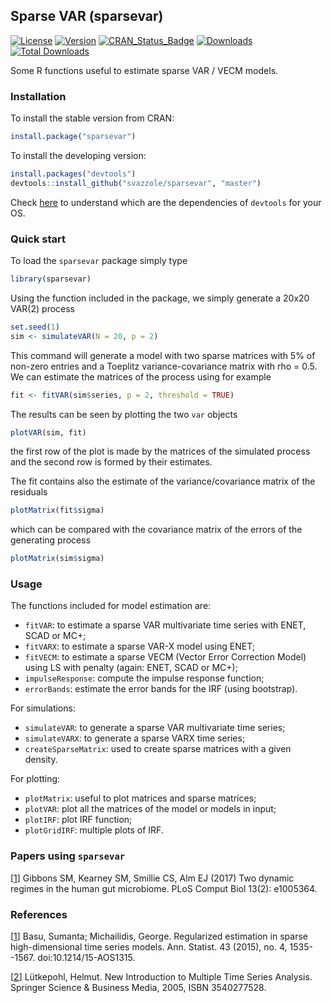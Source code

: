 ## Sparse VAR (sparsevar)
[![License](http://img.shields.io/badge/license-GPL%20%28%3E=%202%29-brightgreen.svg?style=flat-square)](http://www.gnu.org/licenses/gpl-2.0.html)
[![Version](https://img.shields.io/badge/version-0.0.10-oran.svg?style=flat-square)](https://github.com/svazzole/sparsevar)
[![CRAN_Status_Badge](http://www.r-pkg.org/badges/version/sparsevar?style=flat-square)](https://cran.r-project.org/package=sparsevar)
[![Downloads](http://cranlogs.r-pkg.org/badges/sparsevar?style=flat-square)](https://cran.r-project.org/package=sparsevar)
[![Total Downloads](http://cranlogs.r-pkg.org/badges/grand-total/sparsevar?color=brightgreen?style=flat-square)](https://cran.r-project.org/package=sparsevar)

Some R functions useful to estimate sparse VAR / VECM models.

### Installation

To install the stable version from CRAN:
```r
install.package("sparsevar")
```

To install the developing version:
```r
install.packages("devtools")
devtools::install_github("svazzole/sparsevar", "master")
```
Check [here](https://www.rstudio.com/products/rpackages/devtools/) to understand which are the dependencies of `devtools` for your OS.

### Quick start

To load the `sparsevar` package simply type
```r
library(sparsevar)
```

Using the function included in the package, we simply generate a 20x20 VAR(2) process
```r
set.seed(1)
sim <- simulateVAR(N = 20, p = 2)
```
This command will generate a model with two sparse matrices with 5% of non-zero entries and a Toeplitz variance-covariance matrix with rho = 0.5.
We can estimate the matrices of the process using for example
```r
fit <- fitVAR(sim$series, p = 2, threshold = TRUE)
```

The results can be seen by plotting the two `var` objects
```r
plotVAR(sim, fit)
```
the first row of the plot is made by the matrices of the simulated process and the second row is formed by their estimates.

The fit contains also the estimate of the variance/covariance matrix of the residuals
```r
plotMatrix(fit$sigma)
```

which can be compared with the covariance matrix of the errors of the generating process
```r
plotMatrix(sim$sigma)
```

### Usage

The functions included for model estimation are:

- `fitVAR`: to estimate a sparse VAR multivariate time series with ENET, SCAD or MC+;
- `fitVARX`: to estimate a sparse VAR-X model using ENET;
- `fitVECM`: to estimate a sparse VECM (Vector Error Correction Model) using LS with penalty (again: ENET, SCAD or MC+);
- `impulseResponse`: compute the impulse response function;
- `errorBands`: estimate the error bands for the IRF (using bootstrap).

For simulations:

- `simulateVAR`: to generate a sparse VAR multivariate time series;
- `simulateVARX`: to generate a sparse VARX time series;
- `createSparseMatrix`: used to create sparse matrices with a given density.

For plotting:

- `plotMatrix`: useful to plot matrices and sparse matrices;
- `plotVAR`: plot all the matrices of the model or models in input;
- `plotIRF`: plot IRF function;
- `plotGridIRF`: multiple plots of IRF.

### Papers using `sparsevar`
[[1](http://journals.plos.org/ploscompbiol/article?id=10.1371/journal.pcbi.1005364)] Gibbons SM, Kearney SM, Smillie CS, Alm EJ (2017) Two dynamic regimes in the human gut microbiome. PLoS Comput Biol 13(2): e1005364.

### References
[[1](http://projecteuclid.org/euclid.aos/1434546214)] Basu, Sumanta; Michailidis, George. Regularized estimation in sparse high-dimensional time series models. Ann. Statist. 43 (2015), no. 4, 1535--1567. doi:10.1214/15-AOS1315.

[[2](https://books.google.it/books/?id=COUFCAAAQBAJ&redir_esc=y)] Lütkepohl, Helmut. New Introduction to Multiple Time Series Analysis. Springer Science & Business Media, 2005, ISBN 3540277528.
